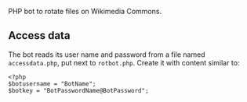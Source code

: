 PHP bot to rotate files on Wikimedia Commons.

## Access data
The bot reads its user name and password from a file named `accessdata.php`, put next to `rotbot.php`. Create it with content similar to:
```
<?php
$botusername = "BotName";
$botkey = "BotPasswordName@BotPassword";
```
